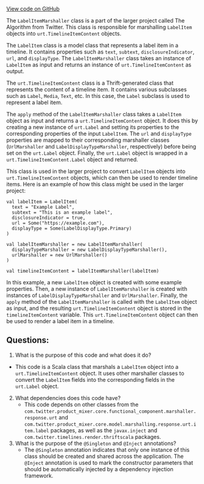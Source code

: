 [View code on GitHub](https://github.com/misbahsy/the-algorithm/product-mixer/core/src/main/scala/com/twitter/product_mixer/core/functional_component/marshaller/response/urt/item/label/LabelItemMarshaller.scala)

The `LabelItemMarshaller` class is a part of the larger project called The Algorithm from Twitter. This class is responsible for marshalling `LabelItem` objects into `urt.TimelineItemContent` objects. 

The `LabelItem` class is a model class that represents a label item in a timeline. It contains properties such as `text`, `subtext`, `disclosureIndicator`, `url`, and `displayType`. The `LabelItemMarshaller` class takes an instance of `LabelItem` as input and returns an instance of `urt.TimelineItemContent` as output. 

The `urt.TimelineItemContent` class is a Thrift-generated class that represents the content of a timeline item. It contains various subclasses such as `Label`, `Media`, `Text`, etc. In this case, the `Label` subclass is used to represent a label item. 

The `apply` method of the `LabelItemMarshaller` class takes a `LabelItem` object as input and returns a `urt.TimelineItemContent` object. It does this by creating a new instance of `urt.Label` and setting its properties to the corresponding properties of the input `LabelItem`. The `url` and `displayType` properties are mapped to their corresponding marshaller classes (`UrlMarshaller` and `LabelDisplayTypeMarshaller`, respectively) before being set on the `urt.Label` object. Finally, the `urt.Label` object is wrapped in a `urt.TimelineItemContent.Label` object and returned. 

This class is used in the larger project to convert `LabelItem` objects into `urt.TimelineItemContent` objects, which can then be used to render timeline items. Here is an example of how this class might be used in the larger project:

```
val labelItem = LabelItem(
  text = "Example Label",
  subtext = "This is an example label",
  disclosureIndicator = true,
  url = Some("https://example.com"),
  displayType = Some(LabelDisplayType.Primary)
)

val labelItemMarshaller = new LabelItemMarshaller(
  displayTypeMarshaller = new LabelDisplayTypeMarshaller(),
  urlMarshaller = new UrlMarshaller()
)

val timelineItemContent = labelItemMarshaller(labelItem)
``` 

In this example, a new `LabelItem` object is created with some example properties. Then, a new instance of `LabelItemMarshaller` is created with instances of `LabelDisplayTypeMarshaller` and `UrlMarshaller`. Finally, the `apply` method of the `LabelItemMarshaller` is called with the `LabelItem` object as input, and the resulting `urt.TimelineItemContent` object is stored in the `timelineItemContent` variable. This `urt.TimelineItemContent` object can then be used to render a label item in a timeline.
## Questions: 
 1. What is the purpose of this code and what does it do?
   - This code is a Scala class that marshals a `LabelItem` object into a `urt.TimelineItemContent` object. It uses other marshaller classes to convert the `LabelItem` fields into the corresponding fields in the `urt.Label` object.
2. What dependencies does this code have?
   - This code depends on other classes from the `com.twitter.product_mixer.core.functional_component.marshaller.response.urt` and `com.twitter.product_mixer.core.model.marshalling.response.urt.item.label` packages, as well as the `javax.inject` and `com.twitter.timelines.render.thriftscala` packages.
3. What is the purpose of the `@Singleton` and `@Inject` annotations?
   - The `@Singleton` annotation indicates that only one instance of this class should be created and shared across the application. The `@Inject` annotation is used to mark the constructor parameters that should be automatically injected by a dependency injection framework.
